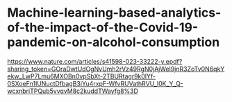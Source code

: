 # Machine-learning-based-analytics-of-the-impact-of-the-Covid-19-pandemic-on-alcohol-consumption

https://www.nature.com/articles/s41598-023-33222-y.epdf?sharing_token=GOraDwtUdOgNvUmh2rVz49RgN0jAjWel9jnR3ZoTv0N6qkYekw_LwP7Lmu6MXOBn0vpSbXt-2TBURtagr9k0lYf-0SXoeFn1IUNuctDfbagB3iYu4rxpF-WfvRUVathRVU_l0K_Y_Q-wcxnbriTPQub5vvqvM8c2kuddTWayfg8%3D
